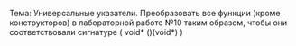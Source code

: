 Тема: Универсальные указатели.
Преобразовать все функции (кроме конструкторов) в лабораторной работе №10 таким образом, чтобы они соответствовали сигнатуре ( void* ()(void*) )
